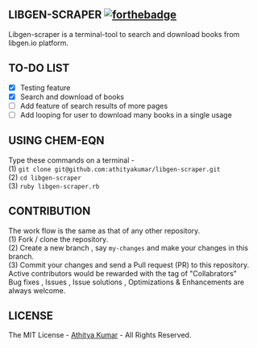 LIBGEN-SCRAPER [![forthebadge](http://forthebadge.com/images/badges/built-with-ruby.svg)](http://forthebadge.com)
--------------
Libgen-scraper is a terminal-tool to search and download books from libgen.io platform.

TO-DO LIST
----------
- [x] Testing feature
- [x] Search and download of books
- [ ] Add feature of search results of more pages
- [ ] Add looping for user to download many books in a single usage

USING CHEM-EQN
-----------------
Type these commands on a terminal - 
<br> (1)  `git clone git@github.com:athityakumar/libgen-scraper.git`
<br> (2)  `cd libgen-scraper`
<br> (3)  `ruby libgen-scraper.rb`

CONTRIBUTION
------------
The work flow is the same as that of any other repository. 
<br> (1) Fork / clone the repository.
<br> (2) Create a new branch , say `my-changes` and make your changes in this branch.
<br> (3) Commit your changes and send a Pull request (PR) to this repository.
<br> Active contributors would be rewarded with the tag of "Collabrators"
<br> Bug fixes , Issues , Issue solutions , Optimizations & Enhancements are always welcome.

LICENSE
-------
The MIT License - [Athitya Kumar](http://github.com/athityakumar) - All Rights Reserved.
